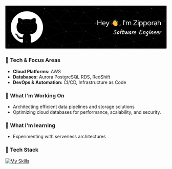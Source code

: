 <!--
**zipporah-codes/zipporah-codes** is a ✨ _special_ ✨ repository because its `README.md` (this file) appears on your GitHub profile.

Here are some ideas to get you started:

- 🔭 I’m currently working on ...
- 🌱 I’m currently learning ...
- 👯 I’m looking to collaborate on ...
- 🤔 I’m looking for help with ...
- 💬 Ask me about ...
- 📫 How to reach me: ...
- 😄 Pronouns: ...
- ⚡ Fun fact: ...
-->

![Header](./github-header-image.png)

### 🔧 **Tech & Focus Areas**  
- **Cloud Platforms:** AWS 
- **Databases:** Aurora PostgreSQL RDS, RedShift 
- **DevOps & Automation:** CI/CD, Infrastructure as Code

### 🔭 What I'm Working On
- Architecting efficient data pipelines and storage solutions 
- Optimizing cloud databases for performance, scalability, and security.

### 🌱 What I'm learning
- Experimenting with serverless architectures

### 🚀 Tech Stack
[![My Skills](https://skillicons.dev/icons?i=aws,py,java,postgres,git,github,bitbucket,jenkins,postman,pycharm,vscode)](https://skillicons.dev)